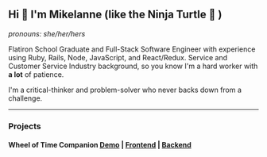 ## Hi 👋 I'm Mikelanne (like the Ninja Turtle 🐢 )
<i>pronouns: she/her/hers</i>

Flatiron School Graduate and Full-Stack Software Engineer with experience using Ruby, Rails, Node, JavaScript, and React/Redux. Service and Customer Service Industry background, so you know I'm a hard worker with <b>a lot</b> of patience. 

I'm a critical-thinker and problem-solver who never backs down from a challenge.

<hr/>

### Projects

#### Wheel of Time Companion [Demo](https://www.youtube.com/watch?v=E6fsvtIOj-E) | [Frontend](https://github.com/Mikelanne/wheel_of_javascript) | [Backend](https://github.com/Mikelanne/wheel_backend)





<!--
**Mikelanne/Mikelanne** is a ✨ _special_ ✨ repository because its `README.md` (this file) appears on your GitHub profile.

Here are some ideas to get you started:

- 🔭 I’m currently working on ...
- 🌱 I’m currently learning ...
- 👯 I’m looking to collaborate on ...
- 🤔 I’m looking for help with ...
- 💬 Ask me about ...
- 📫 How to reach me: ...
- 😄 Pronouns: ...
- ⚡ Fun fact: ...
-->
